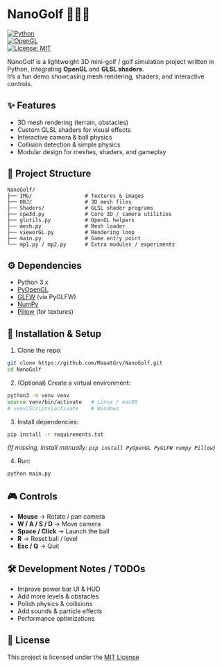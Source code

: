 # NanoGolf 🏌️‍♂️⛳

[![Python](https://img.shields.io/badge/Python-3.x-blue.svg)](https://www.python.org/)  
[![OpenGL](https://img.shields.io/badge/OpenGL-Rendering-green.svg)](https://www.opengl.org/)  
[![License: MIT](https://img.shields.io/badge/License-MIT-yellow.svg)](LICENSE)  

NanoGolf is a lightweight 3D mini-golf / golf simulation project written in Python, integrating **OpenGL** and **GLSL shaders**.  
It’s a fun demo showcasing mesh rendering, shaders, and interactive controls.

## ✨ Features

- 3D mesh rendering (terrain, obstacles)  
- Custom GLSL shaders for visual effects  
- Interactive camera & ball physics  
- Collision detection & simple physics  
- Modular design for meshes, shaders, and gameplay  

## 📂 Project Structure

````
NanoGolf/
├── IMG/                 # Textures & images
├── OBJ/                 # 3D mesh files
├── Shaders/             # GLSL shader programs
├── cpe3d.py             # Core 3D / camera utilities
├── glutils.py           # OpenGL helpers
├── mesh.py              # Mesh loader
├── viewerGL.py          # Rendering loop
├── main.py              # Game entry point
└── mp1.py / mp2.py      # Extra modules / experiments
````

## ⚙️ Dependencies

- Python 3.x  
- [PyOpenGL](https://pypi.org/project/PyOpenGL/)  
- [GLFW](https://www.glfw.org/) (via PyGLFW)  
- [NumPy](https://numpy.org/)  
- [Pillow](https://pypi.org/project/Pillow/) (for textures)

## 🚀 Installation & Setup

1. Clone the repo:
 ```bash
 git clone https://github.com/MaaatGrv/NanoGolf.git
 cd NanoGolf
```
2. (Optional) Create a virtual environment:

 ```bash
 python3 -m venv venv
 source venv/bin/activate   # Linux / macOS
 # venv\Scripts\activate    # Windows
 ```

3. Install dependencies:

 ```bash
 pip install -r requirements.txt
 ```

*(If missing, install manually: `pip install PyOpenGL PyGLFW numpy Pillow`)*

4. Run:

 ```bash
 python main.py
 ```

## 🎮 Controls

* **Mouse** → Rotate / pan camera
* **W / A / S / D** → Move camera
* **Space / Click** → Launch the ball
* **R** → Reset ball / level
* **Esc / Q** → Quit


## 🛠️ Development Notes / TODOs

* Improve power bar UI & HUD
* Add more levels & obstacles
* Polish physics & collisions
* Add sounds & particle effects
* Performance optimizations


## 📜 License

This project is licensed under the [MIT License](LICENSE)

